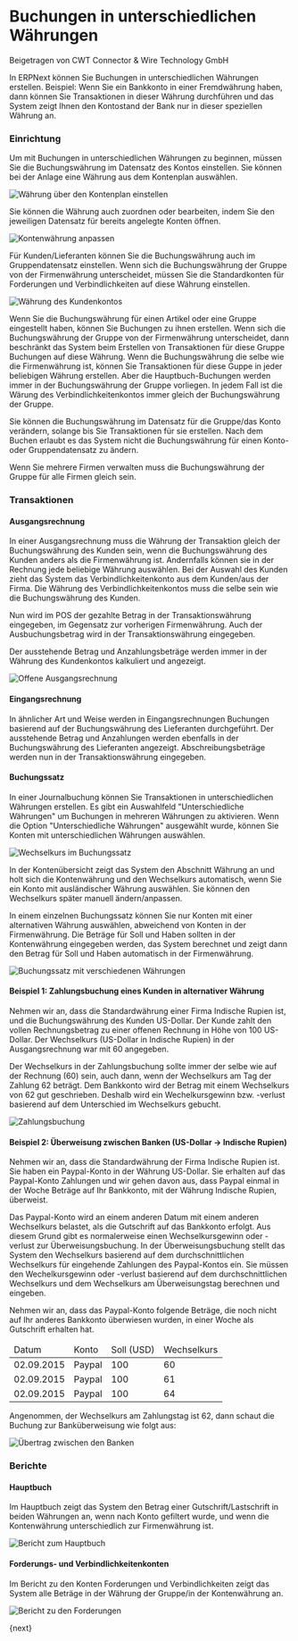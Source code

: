 # Buchungen in unterschiedlichen Währungen
<span class="text-muted contributed-by">Beigetragen von CWT Connector & Wire Technology GmbH</span>

In ERPNext können Sie Buchungen in unterschiedlichen Währungen erstellen. Beispiel: Wenn Sie ein Bankkonto in einer Fremdwährung haben, dann können Sie Transaktionen in dieser Währung durchführen und das System zeigt Ihnen den Kontostand der Bank nur in dieser speziellen Währung an.

### Einrichtung

Um mit Buchungen in unterschiedlichen Währungen zu beginnen, müssen Sie die Buchungswährung im Datensatz des Kontos einstellen. Sie können bei der Anlage eine Währung aus dem Kontenplan auswählen.

<img class="screenshot" alt="Währung über den Kontenplan einstellen"  	src="{{docs_base_url}}/assets/img/accounts/multi-currency/chart-of-accounts.png">

Sie können die Währung auch zuordnen oder bearbeiten, indem Sie den jeweiligen Datensatz für bereits angelegte Konten öffnen. 

<img class="screenshot" alt="Kontenwährung anpassen"  	src="{{docs_base_url}}/assets/img/accounts/multi-currency/account.png">

Für Kunden/Lieferanten können Sie die Buchungswährung auch im Gruppendatensatz einstellen. Wenn sich die Buchungswährung der Gruppe von der Firmenwährung unterscheidet, müssen Sie die Standardkonten für Forderungen und Verbindlichkeiten auf diese Währung einstellen.

<img class="screenshot" alt="Währung des Kundenkontos"  	src="{{docs_base_url}}/assets/img/accounts/multi-currency/customer.png">

Wenn Sie die Buchungswährung für einen Artikel oder eine Gruppe eingestellt haben, können Sie Buchungen zu ihnen erstellen. Wenn sich die Buchungswährung der Gruppe von der Firmenwährung unterscheidet, dann beschränkt das System beim Erstellen von Transaktionen für diese Gruppe Buchungen auf diese Währung. Wenn die Buchungswährung die selbe wie die Firmenwährung ist, können Sie Transaktionen für diese Guppe in jeder beliebigen Währung erstellen. Aber die Hauptbuch-Buchungen werden immer in der Buchungswährung der Gruppe vorliegen. In jedem Fall ist die Wärung des Verbindlichkeitenkontos immer gleich der Buchungswährung der Gruppe.

Sie können die Buchungswährung im Datensatz für die Gruppe/das Konto verändern, solange bis Sie Transaktionen für sie erstellen. Nach dem Buchen erlaubt es das System nicht die Buchungswährung für einen Konto- oder Gruppendatensatz zu ändern.

Wenn Sie mehrere Firmen verwalten muss die Buchungswährung der Gruppe für alle Firmen gleich sein.

### Transaktionen

#### Ausgangsrechnung

In einer Ausgangsrechnung muss die Währung der Transaktion gleich der Buchungswährung des Kunden sein, wenn die Buchungswährung des Kunden anders als die Firmenwährung ist. Andernfalls können sie in der Rechnung jede beliebige Währung auswählen. Bei der Auswahl des Kunden zieht das System das Verbindlichkeitenkonto aus dem Kunden/aus der Firma. Die Währung des Verbindlichkeitenkontos muss die selbe sein wie die Buchungswährung des Kunden.

Nun wird im POS der gezahlte Betrag in der Transaktionswährung eingegeben, im Gegensatz zur vorherigen Firmenwährung. Auch der Ausbuchungsbetrag wird in der Transaktionswährung eingegeben.

Der ausstehende Betrag und Anzahlungsbeträge werden immer in der Währung des Kundenkontos kalkuliert und angezeigt.

<img class="screenshot" alt="Offene Ausgangsrechnung"  	src="{{docs_base_url}}/assets/img/accounts/multi-currency/sales-invoice.png">

#### Eingangsrechnung

In ähnlicher Art und Weise werden in Eingangsrechnungen Buchungen basierend auf der Buchungswährung des Lieferanten durchgeführt. Der ausstehende Betrag und Anzahlungen werden ebenfalls in der Buchungswährung des Lieferanten angezeigt. Abschreibungsbeträge werden nun in der Transaktionswährung eingegeben.

#### Buchungssatz

In einer Journalbuchung können Sie Transaktionen in unterschiedlichen Währungen erstellen. Es gibt ein Auswahlfeld "Unterschiedliche Währungen" um Buchungen in mehreren Währungen zu aktivieren. Wenn die Option "Unterschiedliche Währungen" ausgewählt wurde, können Sie Konten mit unterschiedlichen Währungen auswählen.

<img class="screenshot" alt="Wechselkurs im Buchungssatz"  	src="{{docs_base_url}}/assets/img/accounts/multi-currency/journal-entry-multi-currency.png">

In der Kontenübersicht zeigt das System den Abschnitt Währung an und holt sich die Kontenwährung und den Wechselkurs automatisch, wenn Sie ein Konto mit ausländischer Währung auswählen. Sie können den Wechselkurs später manuell ändern/anpassen.

In einem einzelnen Buchungssatz können Sie nur Konten mit einer alternativen Währung auswählen, abweichend von Konten in der Firmenwährung. Die Beträge für Soll und Haben sollten in der Kontenwährung eingegeben werden, das System berechnet und zeigt dann den Betrag für Soll und Haben automatisch in der Firmenwährung.

<img class="screenshot" alt="Buchungssatz mit verschiedenen Währungen"  	src="{{docs_base_url}}/assets/img/accounts/multi-currency/journal-entry-row.png">

#### Beispiel 1: Zahlungsbuchung eines Kunden in alternativer Währung

Nehmen wir an, dass die Standardwährung einer Firma Indische Rupien ist, und die Buchungswährung des Kunden US-Dollar. Der Kunde zahlt den vollen Rechnungsbetrag zu einer offenen Rechnung in Höhe von 100 US-Dollar. Der Wechselkurs (US-Dollar in Indische Rupien) in der Ausgangsrechnung war mit 60 angegeben.

Der Wechselkurs in der Zahlungsbuchung sollte immer der selbe wie auf der Rechnung (60) sein, auch dann, wenn der Wechselkurs am Tag der Zahlung 62 beträgt. Dem Bankkonto wird der Betrag mit einem Wechselkurs von 62 gut geschrieben. Deshalb wird ein Wechelkursgewinn bzw. -verlust basierend auf dem Unterschied im Wechselkurs gebucht.

<img class="screenshot" alt="Zahlungsbuchung"  	src="{{docs_base_url}}/assets/img/accounts/multi-currency/payment-entry.png">

#### Beispiel 2: Überweisung zwischen Banken (US-Dollar -> Indische Rupien)

Nehmen wir an, dass die Standardwährung der Firma Indische Rupien ist. Sie haben ein Paypal-Konto in der Währung US-Dollar. Sie erhalten auf das Paypal-Konto Zahlungen und wir gehen davon aus, dass Paypal einmal in der Woche Beträge auf Ihr Bankkonto, mit der Währung Indische Rupien, überweist.

Das Paypal-Konto wird an einem anderen Datum mit einem anderen Wechselkurs belastet, als die Gutschrift auf das Bankkonto erfolgt. Aus diesem Grund gibt es normalerweise einen Wechselkursgewinn oder -verlust zur Überweisungsbuchung. In der Überweisungsbuchung stellt das System den Wechselkurs basierend auf dem durchschnittlichen Wechselkurs für eingehende Zahlungen des Paypal-Kontos ein. Sie müssen den Wechelkursgewinn oder -verlust basierend auf dem durchschnittlichen Wechselkurs und dem Wechselkurs am Überweisungstag berechnen und eingeben.

Nehmen wir an, dass das Paypal-Konto folgende Beträge, die noch nicht auf Ihr anderes Bankkonto überwiesen wurden, in einer Woche als Gutschrift erhalten hat.

<table class="table table-bordered">
	<thead>
		<tr>
			<td>Datum</td>
			<td>Konto</td>
			<td>Soll (USD)</td>
			<td>Wechselkurs</td>
		</tr>
	</thead>
	<tbody>
		<tr>
			<td>02.09.2015</td>
			<td>Paypal</td>
			<td>100</td>
			<td>60</td>
		</tr>
		<tr>
			<td>02.09.2015</td>
			<td>Paypal</td>
			<td>100</td>
			<td>61</td>
		</tr>
		<tr>
			<td>02.09.2015</td>
			<td>Paypal</td>
			<td>100</td>
			<td>64</td>
		</tr>
	</tbody>
</table>

Angenommen, der Wechselkurs am Zahlungstag ist 62, dann schaut die Buchung zur Banküberweisung wie folgt aus:

<img class="screenshot" alt="Übertrag zwischen den Banken"  	src="{{docs_base_url}}/assets/img/accounts/multi-currency/bank-transfer.png">

### Berichte

#### Hauptbuch

Im Hauptbuch zeigt das System den Betrag einer Gutschrift/Lastschrift in beiden Währungen an, wenn nach Konto gefiltert wurde, und wenn die Kontenwährung unterschiedlich zur Firmenwährung ist.

<img class="screenshot" alt="Bericht zum Hauptbuch"  	src="{{docs_base_url}}/assets/img/accounts/multi-currency/general-ledger.png">

#### Forderungs- und Verbindlichkeitenkonten

Im Bericht zu den Konten Forderungen und Verbindlichkeiten zeigt das System alle Beträge in der Währung der Gruppe/in der Kontenwährung an.

<img class="screenshot" alt="Bericht zu den Forderungen"  	src="{{docs_base_url}}/assets/img/accounts/multi-currency/accounts-receivable.png">

{next}
